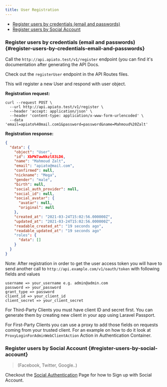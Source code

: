 ```yaml
---
title: User Registration
---
```


- [Register users by credentials (email and passwords)](#register-users-by-credentials-email-and-passwords)
- [Register users by Social Account](#register-users-by-social-account)

### Register users by credentials (email and passwords) {#register-users-by-credentials-email-and-passwords}

Call the `http://api.apiato.test/v1/register` endpoint (you can find it's documentation after generating the API Docs.

Check out the `registerUser` endpoint in the API Routes files.

This will register a new User and respond with user object.

**Registration request:**

```http
curl --request POST \
  --url http://api.apiato.test/v1/register \
  --header 'accept: application/json' \
  --header 'content-type: application/x-www-form-urlencoded' \
  --data 'email=apiato%40mail.com1&password=password&name=Mahmoud%20Zalt'
```

**Registration response:**

```json
{
  "data": {
    "object": "User",
    "id": XbPW7awNkzl83LD6,
    "name": "Mahmoud Zalt",
    "email": "apiato@mail.com",
    "confirmed": null,
    "nickname": "Mega",
    "gender": "male",
    "birth": null,
    "social_auth_provider": null,
    "social_id": null,
    "social_avatar": {
      "avatar": null,
      "original": null
    },
    "created_at": "2021-03-24T15:02:56.000000Z",
    "updated_at": "2021-03-24T15:02:56.000000Z",
    "readable_created_at": "19 seconds ago",
    "readable_updated_at": "19 seconds ago"
    "roles": {
      "data": []
    }
  }
}
```
  
Note: After registration in order to get the user access token you will have to send another call to `http://api.example.com/v1/oauth/token` with following fields and values
```
username => your_username e.g. admin@admin.com
password => your_password
grant_type => password
client_id => your_client_id
client_secret => your_client_secret
```

For Third-Party Clients you must have client ID and secret first. You can generate them by creating new client in your app using Laravel Passport.

For First-Party Clients you can use a proxy to add those fields on requests coming from your trusted client. For an example on how to do it look at `ProxyLoginForAdminWebClientAction` Action in Authentication Container.

### Register users by Social Account {#register-users-by-social-account}

> (Facebook, Twitter, Google..)

Checkout the [Social Authentication](.././features/social-authentication) Page for how to Sign up with Social Account.
